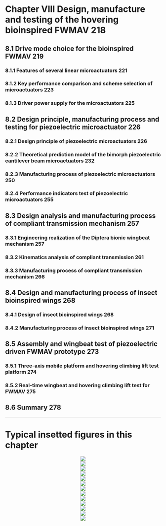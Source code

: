 ﻿# Chapter VIII Design, manufacture and testing of the hovering bioinspired FWMAV			218

## 8.1 Drive mode choice for the bioinspired FWMAV							219

### 8.1.1 Features of several linear microactuators							221

### 8.1.2 Key performance comparison and scheme selection of microactuators				223

### 8.1.3 Driver power supply for the microactuators							225

## 8.2 Design principle, manufacturing process and testing for piezoelectric microactuator		226

### 8.2.1 Design principle of piezoelectric microactuators						226

### 8.2.2 Theoretical prediction model of the bimorph piezoelectric cantilever beam microactuators	232

### 8.2.3 Manufacturing process of piezoelectric microactuators						250

### 8.2.4 Performance indicators test of piezoelectric microactuators					255

## 8.3 Design analysis and manufacturing process of compliant transmission mechanism			257

### 8.3.1 Engineering realization of the Diptera bionic wingbeat mechanism				257

### 8.3.2 Kinematics analysis of compliant transmission							261

### 8.3.3 Manufacturing process of compliant transmission mechanism				        266

## 8.4 Design and manufacturing process of insect bioinspired wings					268

### 8.4.1 Design of insect bioinspired wings								268

### 8.4.2 Manufacturing process of insect bioinspired wings						271

## 8.5 Assembly and wingbeat test of piezoelectric driven FWMAV prototype				273

### 8.5.1 Three-axis mobile platform and hovering climbing lift test platform				274

### 8.5.2 Real-time wingbeat and hovering climbing lift test for FWMAV					275

## 8.6 Summary												278
---------------------------------------------------------------------------------------------------------

# Typical insetted figures in this chapter
<div align=center>
<img src="https://github.com/xijunke/Conceptual-design-and-application-of-insect-bioinspired-FWMAV/blob/v1.0/Chapter8/pic_png/typical_Pic1.png" />
</div>

<div align=center>
<img src="https://github.com/xijunke/Conceptual-design-and-application-of-insect-bioinspired-FWMAV/blob/v1.0/Chapter8/pic_png/typical_Pic2.png" />
</div>

<div align=center>
<img src="https://github.com/xijunke/Conceptual-design-and-application-of-insect-bioinspired-FWMAV/blob/v1.0/Chapter8/pic_png/typical_Pic3.png" />
</div>

<div align=center>
<img src="https://github.com/xijunke/Conceptual-design-and-application-of-insect-bioinspired-FWMAV/blob/v1.0/Chapter8/pic_png/typical_Pic4.png" />
</div>

<div align=center>
<img src="https://github.com/xijunke/Conceptual-design-and-application-of-insect-bioinspired-FWMAV/blob/v1.0/Chapter8/pic_png/typical_Pic5.png" />
</div>

<div align=center>
<img src="https://github.com/xijunke/Conceptual-design-and-application-of-insect-bioinspired-FWMAV/blob/v1.0/Chapter8/pic_png/typical_Pic6.png" />
</div>

<div align=center>
<img src="https://github.com/xijunke/Conceptual-design-and-application-of-insect-bioinspired-FWMAV/blob/v1.0/Chapter8/pic_png/typical_Pic7.png" />
</div>

<div align=center>
<img src="https://github.com/xijunke/Conceptual-design-and-application-of-insect-bioinspired-FWMAV/blob/v1.0/Chapter8/pic_png/typical_Pic8.png" />
</div>

<div align=center>
<img src="https://github.com/xijunke/Conceptual-design-and-application-of-insect-bioinspired-FWMAV/blob/v1.0/Chapter8/pic_png/typical_Pic9.png" />
</div>

<div align=center>
<img src="https://github.com/xijunke/Conceptual-design-and-application-of-insect-bioinspired-FWMAV/blob/v1.0/Chapter8/pic_png/typical_Pic10.png" />
</div>

<div align=center>
<img src="https://github.com/xijunke/Conceptual-design-and-application-of-insect-bioinspired-FWMAV/blob/v1.0/Chapter8/pic_png/typical_Pic11.png" />
</div>

<div align=center>
<img src="https://github.com/xijunke/Conceptual-design-and-application-of-insect-bioinspired-FWMAV/blob/v1.0/Chapter8/pic_png/typical_Pic12.png" />
</div>

<div align=center>
<img src="https://github.com/xijunke/Conceptual-design-and-application-of-insect-bioinspired-FWMAV/blob/v1.0/Chapter8/pic_png/typical_Pic13.png" />
</div> 
